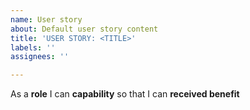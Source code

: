 ```yaml
---
name: User story
about: Default user story content
title: 'USER STORY: <TITLE>'
labels: ''
assignees: ''

---
```


As a **role** I can **capability** so that I can **received benefit**
